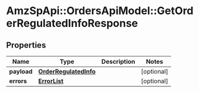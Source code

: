 # AmzSpApi::OrdersApiModel::GetOrderRegulatedInfoResponse

## Properties
Name | Type | Description | Notes
------------ | ------------- | ------------- | -------------
**payload** | [**OrderRegulatedInfo**](OrderRegulatedInfo.md) |  | [optional] 
**errors** | [**ErrorList**](ErrorList.md) |  | [optional] 


